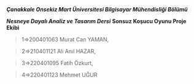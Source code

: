 ***Çanakkale Onsekiz Mart Üniversitesi Bilgisayar Mühendisliği Bölümü***

***Nesneye Dayalı Analiz ve Tasarım Dersi***
**Sonsuz Koşucu Oyunu Proje Ekibi**
>1=>200401063 Murat Can YAMAN,

>2=>210401121 Ali Anıl HAZAR,

>3=>220401095 Fatih Özkurt,

>4=>220401123 Mehmet UĞUR
